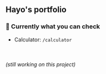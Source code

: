 ## Hayo's portfolio

### 👀 Currently what you can check  
- Calculator: `/calculator`

</br>

###### _(still working on this project)_ 
